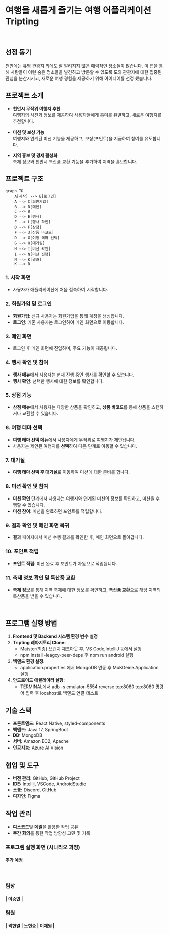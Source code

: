 # 여행을 새롭게 즐기는 여행 어플리케이션 Tripting

<br>

## 선정 동기
천안에는 유명 관광지 외에도 잘 알려지지 않은 매력적인 장소들이 많습니다.
이 앱을 통해 사람들이 이런 숨은 명소들을 발견하고 방문할 수 있도록 도와
관광지에 대한 집중된 관심을 분산시키고, 새로운 여행 경험을 제공하기 위해
아이디어를 선정 했습니다.

## 프로젝트 소개

- **천안시 무작위 여행지 추천**  
  여행지의 사진과 정보를 제공하여 사용자들에게 흥미를 유발하고, 새로운 여행지를 추천합니다.

- **미션 및 보상 기능**  
  여행지와 연계된 미션 기능을 제공하고, 보상(포인트)을 지급하여 참여를 유도합니다.

- **지역 홍보 및 경제 활성화**  
  축제 정보와 천안시 특산품 교환 기능을 추가하여 지역을 홍보합니다.

## 프로젝트 구조

```mermaid
graph TD
    A[시작] --> B[로그인]
    A --> C[회원가입]
    B --> D[메인]
    C --> B
    D --> E[행사]
    E --> L[행사 확인]
    D --> F[상점]
    F --> J[상품 바코드]
    D --> G[여행 테마 선택]
    G --> H[대기실]
    H --> I[미션 확인]
    I --> N[미션 진행]
    N --> K[결과]
    K --> D
```
### 1. **시작 화면**
   - 사용자가 애플리케이션에 처음 접속하여 시작합니다.

### 2. **회원가입 및 로그인**
   - **회원가입**: 신규 사용자는 회원가입을 통해 계정을 생성합니다.
   - **로그인**: 기존 사용자는 로그인하여 메인 화면으로 이동합니다.

### 3. **메인 화면**
   - 로그인 후 메인 화면에 진입하며, 주요 기능이 제공됩니다.

### 4. **행사 확인 및 참여**
   - **행사 메뉴**에서 사용자는 현재 진행 중인 행사를 확인할 수 있습니다.
   - **행사 확인**: 선택한 행사에 대한 정보를 확인합니다.

### 5. **상점 기능**
   - **상점 메뉴**에서 사용자는 다양한 상품을 확인하고, **상품 바코드**를 통해 상품을 스캔하거나 교환할 수 있습니다.

### 6. **여행 테마 선택**
   - **여행 테마 선택 메뉴**에서 사용자에게 무작위로 여행지가 제안됩니다.
   - 사용자는 제안된 여행지를 **선택**하여 다음 단계로 이동할 수 있습니다.

### 7. **대기실**
   - **여행 테마 선택 후 대기실**로 이동하여 미션에 대한 준비를 합니다.

### 8. **미션 확인 및 참여**
   - **미션 확인** 단계에서 사용자는 여행지와 연계된 미션의 정보를 확인하고, 미션을 수행할 수 있습니다.
   - **미션 참여**: 미션을 완료하면 포인트를 적립합니다.

### 9. **결과 확인 및 메인 화면 복귀**
   - **결과** 페이지에서 미션 수행 결과를 확인한 후, 메인 화면으로 돌아갑니다.

### 10. **포인트 적립**
   - **포인트 적립**: 미션 완료 후 포인트가 자동으로 적립됩니다.

### 11. **축제 정보 확인 및 특산품 교환**
   - **축제 정보**를 통해 지역 축제에 대한 정보를 확인하고, **특산품 교환**으로 해당 지역의 특산품을 받을 수 있습니다.
<br>

## 프로그램 실행 방법

1. **Frontend 및 Backend 시스템 환경 변수 설정**
2. **Tripting 레파지토리 Clone:**
    - Matster(최종) 브랜치 체크아웃 후, VS Code,IntelliJ 등에서 실행
    - npm install -leagcy-peer-deps 후 npm run android 실행
3. **백엔드 환경 설정:**
    - application.properties 에서 MongoDB 연동 후 MuKGeine.Application 실행
4. **안드로이드 에뮬레이터 실행:**
    -   TERMINAL에서 adb -s emulator-5554 reverse tcp:8080 tcp:8080 명령어 입력 후 locahost로 백엔드 연결 테스트
 
## 기술 스택

- **프론트엔드:** React Native, styled-components
- **백엔드:** Java 17, SpringBoot
- **DB:** MongoDB
- **서버:** Amazon EC2, Apache
- **인공지능:** Azure AI Vision

## 협업 및 도구

- **버전 관리:** GitHub, GitHub Project
- **IDE:** Intellij, VSCode, AndroidStudio
- **소통:** Discord, GitHub
- **디자인:** Figma

## 작업 관리

- **디스코드**및 **메일**을 활용한 작업 공유
- **주간 회의**를 통한 작업 방향성 고민 및 기록

### 프로그램 실행 화면 (시나리오 과정)
 #### 추가 예정
 
 <br>
 
### 팀장

#### | **이승민** |

### 팀원

#### | **곽한얼** | **노현승** | **이재원** |
